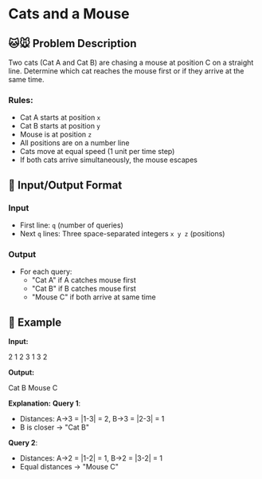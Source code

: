 # Cats and a Mouse

## 🐱🐭 Problem Description
Two cats (Cat A and Cat B) are chasing a mouse at position C on a straight line. Determine which cat reaches the mouse first or if they arrive at the same time.

### Rules:
- Cat A starts at position `x`
- Cat B starts at position `y`
- Mouse is at position `z`
- All positions are on a number line
- Cats move at equal speed (1 unit per time step)
- If both cats arrive simultaneously, the mouse escapes

## 🎯 Input/Output Format

### Input
- First line: `q` (number of queries)
- Next `q` lines: Three space-separated integers `x y z` (positions)

### Output
- For each query: 
  - "Cat A" if A catches mouse first
  - "Cat B" if B catches mouse first
  - "Mouse C" if both arrive at same time

## 📝 Example

**Input:**

2
1 2 3
1 3 2


**Output:**

Cat B
Mouse C

**Explanation:**
**Query 1**:
- Distances: A→3 = |1-3| = 2, B→3 = |2-3| = 1
- B is closer → "Cat B"

**Query 2**:
- Distances: A→2 = |1-2| = 1, B→2 = |3-2| = 1
- Equal distances → "Mouse C"